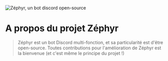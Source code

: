 ![Zéphyr, un bot discord open-source](https://cdn.discordapp.com/attachments/1335410705054044171/1347675046620954714/ddd-removebg-preview.png?ex=67ccafb1&is=67cb5e31&hm=6703ed1a090fddb36dc3cf242b63f33b941467f4527f445d86d31e156a2cde26&)

# A propos du projet Zéphyr

> Zéphyr est un bot Discord multi-fonction, et sa particularité est d'être open-source. Toutes contributions pour l'amélioration de Zéphyr est la bienvenue (et c'est même le principe du projet !)
